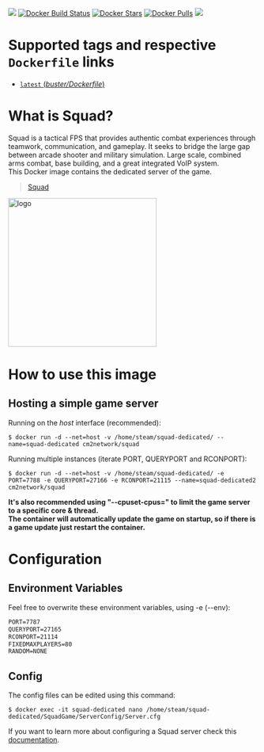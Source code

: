 [![](https://img.shields.io/codacy/grade/482dfa40623d4507b592c8b22d2b7ca0.svg)](https://hub.docker.com/r/cm2network/squad/) [![Docker Build Status](https://img.shields.io/docker/cloud/build/cm2network/squad.svg)](https://hub.docker.com/r/cm2network/squad/) [![Docker Stars](https://img.shields.io/docker/stars/cm2network/squad.svg)](https://hub.docker.com/r/cm2network/squad/) [![Docker Pulls](https://img.shields.io/docker/pulls/cm2network/squad.svg)](https://hub.docker.com/r/cm2network/squad/) [![](https://images.microbadger.com/badges/image/cm2network/squad.svg)](https://microbadger.com/images/cm2network/squad)
# Supported tags and respective `Dockerfile` links
-	[`latest` (*buster/Dockerfile*)](https://github.com/CM2Walki/Squad/blob/master/buster/Dockerfile)

# What is Squad?
Squad is a tactical FPS that provides authentic combat experiences through teamwork, communication, and gameplay. It seeks to bridge the large gap between arcade shooter and military simulation. Large scale, combined arms combat, base building, and a great integrated VoIP system. <br/>
This Docker image contains the dedicated server of the game. <br/>

> [Squad](http://store.steampowered.com/app/393380/Squad/)

<img src="https://vignette.wikia.nocookie.net/squadgame/images/2/27/Squad_logo.png/revision/latest?cb=20150625185705" alt="logo" width="300"/></img>

# How to use this image

## Hosting a simple game server
Running on the *host* interface (recommended):<br/>
```console
$ docker run -d --net=host -v /home/steam/squad-dedicated/ --name=squad-dedicated cm2network/squad
```

Running multiple instances (iterate PORT, QUERYPORT and RCONPORT):<br/>
```console
$ docker run -d --net=host -v /home/steam/squad-dedicated/ -e PORT=7788 -e QUERYPORT=27166 -e RCONPORT=21115 --name=squad-dedicated2 cm2network/squad
```

**It's also recommended using "--cpuset-cpus=" to limit the game server to a specific core & thread.**<br/>
**The container will automatically update the game on startup, so if there is a game update just restart the container.**

# Configuration
## Environment Variables
Feel free to overwrite these environment variables, using -e (--env):
```dockerfile
PORT=7787
QUERYPORT=27165
RCONPORT=21114
FIXEDMAXPLAYERS=80
RANDOM=NONE
```

## Config
The config files can be edited using this command:

```console
$ docker exec -it squad-dedicated nano /home/steam/squad-dedicated/SquadGame/ServerConfig/Server.cfg
```

If you want to learn more about configuring a Squad server check this [documentation](https://squad.gamepedia.com/Server_Configuration).
